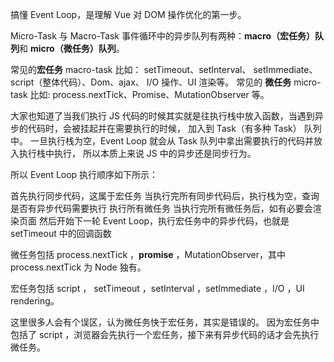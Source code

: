 搞懂 Event Loop，是理解 Vue 对 DOM 操作优化的第一步。

Micro-Task 与 Macro-Task
事件循环中的异步队列有两种：**macro（宏任务）队列**和 **micro（微任务）队列**。

常见的**宏任务** macro-task 比如： 
    setTimeout、setInterval、 setImmediate、script（整体代码）、Dom、ajax、 I/O 操作、UI 渲染等。
常见的 **微任务** micro-task 比如: 
    process.nextTick、Promise、MutationObserver 等。
    
大家也知道了当我们执行 JS 代码的时候其实就是往执行栈中放入函数，当遇到异步的代码时，会被挂起并在需要执行的时候，
加入到 Task（有多种 Task） 队列中。
一旦执行栈为空，Event Loop 就会从 Task 队列中拿出需要执行的代码并放入执行栈中执行，
所以本质上来说 JS 中的异步还是同步行为。

所以 Event Loop 执行顺序如下所示：

首先执行同步代码，这属于宏任务
当执行完所有同步代码后，执行栈为空，查询是否有异步代码需要执行
执行所有微任务
当执行完所有微任务后，如有必要会渲染页面
然后开始下一轮 Event Loop，执行宏任务中的异步代码，也就是 setTimeout 中的回调函数

微任务包括 process.nextTick ，**promise** ，MutationObserver，其中 process.nextTick 为 Node 独有。

宏任务包括 script ， setTimeout ，setInterval ，setImmediate ，I/O ，UI rendering。

这里很多人会有个误区，认为微任务快于宏任务，其实是错误的。
因为宏任务中包括了 script ，浏览器会先执行一个宏任务，接下来有异步代码的话才会先执行微任务。